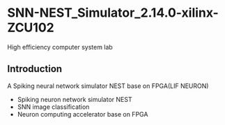 # SNN-NEST_Simulator_2.14.0-xilinx-ZCU102
High efficiency computer system lab
## Introduction
A Spiking neural network simulator NEST base on FPGA(LIF NEURON)
* Spiking neuron network simulator NEST
* SNN image classification
* Neuron computing accelerator base on FPGA
